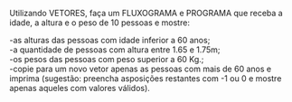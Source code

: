 Utilizando VETORES, faça um FLUXOGRAMA e PROGRAMA que receba a idade, a altura e o peso de 10 pessoas e mostre:

-as alturas das pessoas com idade inferior a 60 anos;<br>
-a quantidade de pessoas com altura entre 1.65 e 1.75m;<br>
-os pesos das pessoas com peso superior a 60 Kg.;<br>
-copie para um novo vetor apenas as pessoas com mais de 60 anos e imprima (sugestão: preencha asposições restantes com -1  ou 0 e mostre apenas aqueles com valores válidos).
